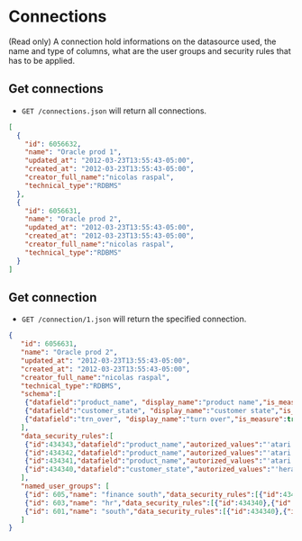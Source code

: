 Connections
===========

(Read only)
A connection hold informations on the datasource used, the name and type of columns, what are the user groups and security rules that has to be applied.

Get connections
---------------

* `GET /connections.json` will return all connections.

```json
[
  {
    "id": 6056632,
    "name": "Oracle prod 1",
    "updated_at": "2012-03-23T13:55:43-05:00",
    "created_at": "2012-03-23T13:55:43-05:00",
    "creator_full_name":"nicolas raspal",
    "technical_type":"RDBMS"
  },
  {
    "id": 6056631,
    "name": "Oracle prod 2",
    "updated_at": "2012-03-23T13:55:43-05:00",
    "created_at": "2012-03-23T13:55:43-05:00",
    "creator_full_name":"nicolas raspal",
    "technical_type":"RDBMS"
  }
]
```


Get connection
--------------

* `GET /connection/1.json` will return the specified connection.

```json
{
   "id": 6056631,
   "name": "Oracle prod 2",
   "updated_at": "2012-03-23T13:55:43-05:00",
   "created_at": "2012-03-23T13:55:43-05:00",
   "creator_full_name":"nicolas raspal",
   "technical_type":"RDBMS",
   "schema":[
    {"datafield":"product_name", "display_name":"product name","is_measure":false},
    {"datafield":"customer_state", "display_name":"customer state","is_measure":false},
    {"datafield":"trn_over", "display_name":"turn over","is_measure":true}
   ],
   "data_security_rules":[
    {"id":434343,"datafield":"product_name","autorized_values":"'atari','xbox','ps3'" },
    {"id":434342,"datafield":"product_name","autorized_values":"'atari'" },
    {"id":434341,"datafield":"product_name","autorized_values":"'atari','ps3'" },
    {"id":434340,"datafield":"customer_state","autorized_values":"'herault'" }
   ],
   "named_user_groups": [
    {"id": 605,"name": "finance south","data_security_rules":[{"id":434340},{"id":434341}]},
    {"id": 603,"name": "hr","data_security_rules":[{"id":434340},{"id":434341}]},
    {"id": 601,"name": "south","data_security_rules":[{"id":434340},{"id":434341}]}
   ]
}
```
